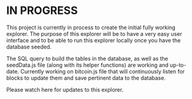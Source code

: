 # IN PROGRESS

This project is currently in process to create the initial fully working explorer. The purpose of this explorer will be to have a very easy user interface and to be able to run this explorer locally once you have the database seeded.

The SQL query to build the tables in the database, as well as the seedData.js file (along with its helper functions) are working and up-to-date.
Currently working on bitcoin.js file that will continuously listen for blocks to update them and save pertinent data to the database.

Please watch here for updates to this explorer.
